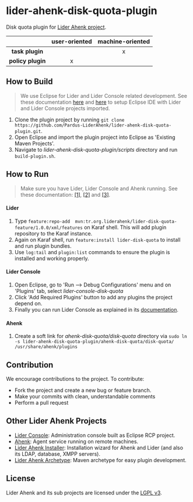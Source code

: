 # lider-ahenk-disk-quota-plugin

Disk quota plugin for [Lider Ahenk project](http://www.liderahenk.org.tr).

|                   | **user-oriented** | **machine-oriented** |
|:-----------------:|:-----------------:|:--------------------:|
| **task plugin**   |                   |           x          |
| **policy plugin** |         x         |                      |

## How to Build

> We use Eclipse for Lider and Lider Console related development. See these documentation [here](https://github.com/Pardus-LiderAhenk/lider-console/wiki/01.-Setup-Development-Environment) and [here](https://github.com/Pardus-LiderAhenk/lider/wiki/01.-Setup-Development-Environment) to setup Eclipse IDE with Lider and Lider Console projects imported.

1. Clone the plugin project by running `git clone https://github.com/Pardus-LiderAhenk/lider-ahenk-disk-quota-plugin.git`.
2. Open Eclipse and import the plugin project into Eclipse as 'Existing Maven Projects'.
3. Navigate to _lider-ahenk-disk-quota-plugin/scripts_ directory and run `build-plugin.sh`.

## How to Run

> Make sure you have Lider, Lider Console and Ahenk running. See these documentation:  [\[1\]](https://github.com/Pardus-LiderAhenk/lider/wiki/02.-Building-&-Running), [\[2\]](https://github.com/Pardus-LiderAhenk/lider-console/wiki/02.-Building-&-Running) and [\[3\]](https://github.com/Pardus-LiderAhenk/ahenk/wiki/02.-Running).

#### Lider

1. Type `feature:repo-add  mvn:tr.org.liderahenk/lider-disk-quota-feature/1.0.0/xml/features` on Karaf shell. This will add plugin repository to the Karaf instance.
2. Again on Karaf shell, run `feature:install lider-disk-quota` to install and run plugin bundles.
3. Use `log:tail` and `plugin:list` commands to ensure the plugin is installed and working properly.

#### Lider Console

1. Open Eclipse, go to 'Run --> Debug Configurations' menu and on 'Plugins' tab, select _lider-console-disk-quota_
2. Click 'Add Required Plugins' button to add any plugins the project depend on.
3. Finally you can run Lider Console as explained in its [documentation](https://github.com/Pardus-LiderAhenk/lider-console/wiki/02.-Building-&-Running).

#### Ahenk

1. Create a soft link for _ahenk-disk-quota/disk-quota_ directory via `sudo ln -s lider-ahenk-disk-quota-plugin/ahenk-disk-quota/disk-quota/ /usr/share/ahenk/plugins`

## Contribution

We encourage contributions to the project. To contribute:

* Fork the project and create a new bug or feature branch.
* Make your commits with clean, understandable comments
* Perform a pull request

## Other Lider Ahenk Projects

* [Lider Console](https://github.com/Pardus-LiderAhenk/lider-console): Administration console built as Eclipse RCP project.
* [Ahenk](https://github.com/Pardus-LiderAhenk/ahenk): Agent service running on remote machines.
* [Lider Ahenk Installer](https://github.com/Pardus-LiderAhenk/lider-ahenk-installer): Installation wizard for Ahenk and Lider (and also its LDAP, database, XMPP servers).
* [Lider Ahenk Archetype](https://github.com/Pardus-LiderAhenk/lider-ahenk-archetype): Maven archetype for easy plugin development.

## License

Lider Ahenk and its sub projects are licensed under the [LGPL v3](https://github.com/Pardus-LiderAhenk/lider/blob/master/LICENSE).
